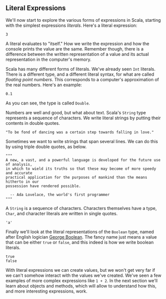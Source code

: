 ## Literal Expressions

We'll now start to explore the various forms of expressions in Scala, starting with the simplest expressions *literals*. Here's a literal expression:

```tut:book
3
```

A literal evaluates to "itself." How we write the expression and how the console prints the value are the same. Remember though, there is a difference between the written representation of a value and its actual representation in the computer's memory.

Scala has many different forms of literals. We've already seen `Int` literals. There is a different type, and a different literal syntax, for what are called *floating point numbers*. This corresponds to a computer's approximation of the real numbers. Here's an example:

```tut:book
0.1
```

As you can see, the type is called `Double`.

Numbers are well and good, but what about text. Scala's `String` type represents a sequence of characters. We write literal strings by putting their contents in double quotes.

```tut:book
"To be fond of dancing was a certain step towards falling in love."
```

Sometimes we want to write strings that span several lines. We can do this by using triple double quotes, as below.

```tut:book
"""
A new, a vast, and a powerful language is developed for the future use of analysis,
in which to wield its truths so that these may become of more speedy and accurate
practical application for the purposes of mankind than the means hitherto in our
possession have rendered possible. 

  -- Ada Lovelace, the world's first programmer
"""
```

A `String` is a sequence of characters. Characters themselves have a type, `Char`, and character literals are written in single quotes.

```tut:book
'a'
```

Finally we'll look at the literal representations of the `Boolean` type, named after English logician [George Boolean](https://en.wikipedia.org/wiki/George_Boole). The fancy name just means a value that can be either `true` or `false`, and this indeed is how we write boolean literals.

```tut:book
true
false
```

With literal expressions we can create values, but we won't get very far if we can't somehow interact with the values we've created. We've seen a few examples of more complex expressions like `1 + 2`. In the next section we'll learn about objects and methods, which will allow to understand how this, and more interesting expressions, work.
